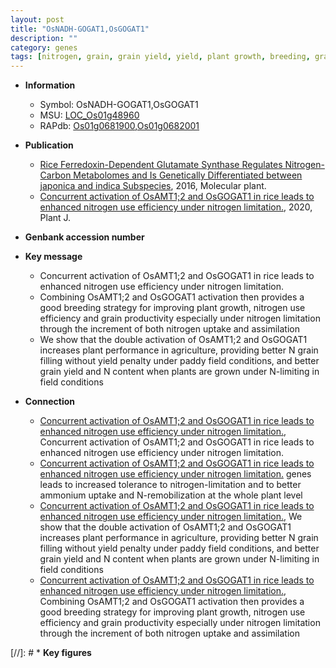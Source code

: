 ```yaml
---
layout: post
title: "OsNADH-GOGAT1,OsGOGAT1"
description: ""
category: genes
tags: [nitrogen, grain, grain yield, yield, plant growth, breeding, grain filling]
---
```


* **Information**  
    + Symbol: OsNADH-GOGAT1,OsGOGAT1  
    + MSU: [LOC_Os01g48960](http://rice.plantbiology.msu.edu/cgi-bin/ORF_infopage.cgi?orf=LOC_Os01g48960)  
    + RAPdb: [Os01g0681900](http://rapdb.dna.affrc.go.jp/viewer/gbrowse_details/irgsp1?name=Os01g0681900),[Os01g0682001](http://rapdb.dna.affrc.go.jp/viewer/gbrowse_details/irgsp1?name=Os01g0682001)  

* **Publication**  
    + [Rice Ferredoxin-Dependent Glutamate Synthase Regulates Nitrogen-Carbon Metabolomes and Is Genetically Differentiated between japonica and indica Subspecies](http://www.ncbi.nlm.nih.gov/pubmed?term=Rice+Ferredoxin-Dependent+Glutamate+Synthase+Regulates+Nitrogen-Carbon+Metabolomes+and+Is+Genetically+Differentiated+between+japonica+and+indica+Subspecies%5BTitle%5D), 2016, Molecular plant.
    + [Concurrent activation of OsAMT1;2 and OsGOGAT1 in rice leads to enhanced nitrogen use efficiency under nitrogen limitation.](http://www.ncbi.nlm.nih.gov/pubmed?term=Concurrent+activation+of+OsAMT1;2+and+OsGOGAT1+in+rice+leads+to+enhanced+nitrogen+use+efficiency+under+nitrogen+limitation.%5BTitle%5D), 2020, Plant J.

* **Genbank accession number**  

* **Key message**  
    + Concurrent activation of OsAMT1;2 and OsGOGAT1 in rice leads to enhanced nitrogen use efficiency under nitrogen limitation.
    + Combining OsAMT1;2 and OsGOGAT1 activation then provides a good breeding strategy for improving plant growth, nitrogen use efficiency and grain productivity especially under nitrogen limitation through the increment of both nitrogen uptake and assimilation
    + We show that the double activation of OsAMT1;2 and OsGOGAT1 increases plant performance in agriculture, providing better N grain filling without yield penalty under paddy field conditions, and better grain yield and N content when plants are grown under N-limiting in field conditions

* **Connection**  
    + [Concurrent activation of OsAMT1;2 and OsGOGAT1 in rice leads to enhanced nitrogen use efficiency under nitrogen limitation.](http://www.ncbi.nlm.nih.gov/pubmed?term=Concurrent+activation+of+OsAMT1;2+and+OsGOGAT1+in+rice+leads+to+enhanced+nitrogen+use+efficiency+under+nitrogen+limitation.%5BTitle%5D), Concurrent activation of OsAMT1;2 and OsGOGAT1 in rice leads to enhanced nitrogen use efficiency under nitrogen limitation.
    + [Concurrent activation of OsAMT1;2 and OsGOGAT1 in rice leads to enhanced nitrogen use efficiency under nitrogen limitation.](OsGOGAT1) genes leads to increased tolerance to nitrogen-limitation and to better ammonium uptake and N-remobilization at the whole plant level
    + [Concurrent activation of OsAMT1;2 and OsGOGAT1 in rice leads to enhanced nitrogen use efficiency under nitrogen limitation.](http://www.ncbi.nlm.nih.gov/pubmed?term=Concurrent+activation+of+OsAMT1;2+and+OsGOGAT1+in+rice+leads+to+enhanced+nitrogen+use+efficiency+under+nitrogen+limitation.%5BTitle%5D),  We show that the double activation of OsAMT1;2 and OsGOGAT1 increases plant performance in agriculture, providing better N grain filling without yield penalty under paddy field conditions, and better grain yield and N content when plants are grown under N-limiting in field conditions
    + [Concurrent activation of OsAMT1;2 and OsGOGAT1 in rice leads to enhanced nitrogen use efficiency under nitrogen limitation.](http://www.ncbi.nlm.nih.gov/pubmed?term=Concurrent+activation+of+OsAMT1;2+and+OsGOGAT1+in+rice+leads+to+enhanced+nitrogen+use+efficiency+under+nitrogen+limitation.%5BTitle%5D),  Combining OsAMT1;2 and OsGOGAT1 activation then provides a good breeding strategy for improving plant growth, nitrogen use efficiency and grain productivity especially under nitrogen limitation through the increment of both nitrogen uptake and assimilation

[//]: # * **Key figures**  


